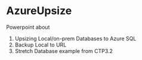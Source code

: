 # AzureUpsize

Powerpoint about
1) Upsizing Local/on-prem Databases to Azure SQL
2) Backup Local to URL
3) Stretch Database example from CTP3.2
